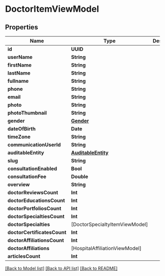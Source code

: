 # DoctorItemViewModel

## Properties
Name | Type | Description | Notes
------------ | ------------- | ------------- | -------------
**id** | **UUID** |  | [optional] 
**userName** | **String** |  | [optional] 
**firstName** | **String** |  | [optional] 
**lastName** | **String** |  | [optional] 
**fullname** | **String** |  | [optional] 
**phone** | **String** |  | [optional] 
**email** | **String** |  | [optional] 
**photo** | **String** |  | [optional] 
**photoThumbnail** | **String** |  | [optional] 
**gender** | [**Gender**](Gender.md) |  | [optional] 
**dateOfBirth** | **Date** |  | [optional] 
**timeZone** | **String** |  | [optional] 
**communicationUserId** | **String** |  | [optional] 
**auditableEntity** | [**AuditableEntity**](AuditableEntity.md) |  | [optional] 
**slug** | **String** |  | [optional] 
**consultationEnabled** | **Bool** |  | [optional] 
**consultationFee** | **Double** |  | [optional] 
**overview** | **String** |  | [optional] 
**doctorReviewsCount** | **Int** |  | [optional] 
**doctorEducationsCount** | **Int** |  | [optional] 
**doctorPortfoliosCount** | **Int** |  | [optional] 
**doctorSpecialtiesCount** | **Int** |  | [optional] 
**doctorSpecialties** | [DoctorSpecialtyItemViewModel] |  | [optional] 
**doctorCertificatesCount** | **Int** |  | [optional] 
**doctorAffiliationsCount** | **Int** |  | [optional] 
**doctorAffiliations** | [HospitalAffiliationViewModel] |  | [optional] 
**articlesCount** | **Int** |  | [optional] 

[[Back to Model list]](../README.md#documentation-for-models) [[Back to API list]](../README.md#documentation-for-api-endpoints) [[Back to README]](../README.md)


